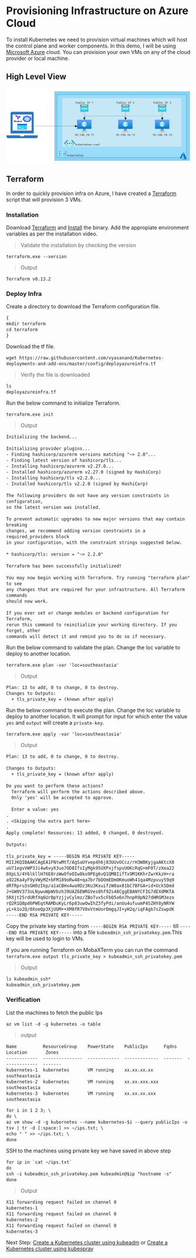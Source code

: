 # Provisioning Infrastructure on Azure Cloud

To install Kubernetes we need to provision virtual machines which will host the control plane and worker components. In this demo, I will be using [Microsoft Azure](https://azure.microsoft.com) cloud. You can provision your own VMs on any of the cloud provider or local machine.

## High Level View

![High_Level_View](/config/azure1.png)

## Terraform
In order to quickly provision infra on Azure, I have created a [Terraform](https://www.terraform.io/downloads.html) script that will provision 3 VMs.

### Installation
Download [Terraform](https://www.terraform.io/downloads.html) and [Install](https://learn.hashicorp.com/tutorials/terraform/install-cli) the binary.
Add the appropiate environment variables as per the installation video.

> Validate the installation by checking the version

```shell
terraform.exe --version
```
> Output

```shell
Terraform v0.13.2
```
### Deploy Infra
Create a directory to download the Terraform configuration file.

```shell
{
mkdir terraform
cd terraform
}
```
Download the tf file.

```shell
wget https://raw.githubusercontent.com/vyasanand/Kubernetes-deployments-and-add-ons/master/config/deployazureinfra.tf
```
> Verify the file is downloaded

```shell
ls
deployazureinfra.tf
```
Run the below command to initialize Terraform.

```shell
terraform.exe init
```
> Output

```shell
Initializing the backend...

Initializing provider plugins...
- Finding hashicorp/azurerm versions matching "~> 2.0"...
- Finding latest version of hashicorp/tls...
- Installing hashicorp/azurerm v2.27.0...
- Installed hashicorp/azurerm v2.27.0 (signed by HashiCorp)
- Installing hashicorp/tls v2.2.0...
- Installed hashicorp/tls v2.2.0 (signed by HashiCorp)

The following providers do not have any version constraints in configuration,
so the latest version was installed.

To prevent automatic upgrades to new major versions that may contain breaking
changes, we recommend adding version constraints in a required_providers block
in your configuration, with the constraint strings suggested below.

* hashicorp/tls: version = "~> 2.2.0"

Terraform has been successfully initialized!

You may now begin working with Terraform. Try running "terraform plan" to see
any changes that are required for your infrastructure. All Terraform commands
should now work.

If you ever set or change modules or backend configuration for Terraform,
rerun this command to reinitialize your working directory. If you forget, other
commands will detect it and remind you to do so if necessary.

```

Run the below command to validate the plan. Change the loc variable to deploy to another location.

```shell
terraform.exe plan -var 'loc=southeastasia'
```
> Output

```shell
Plan: 13 to add, 0 to change, 0 to destroy.
Changes to Outputs:
  + tls_private_key = (known after apply)
```

Run the below command to execute the plan. Change the loc variable to deploy to another location.
It will prompt for input for which enter the value ```yes``` and ```output``` will create a ```private-key```.

```shell
terraform.exe apply -var 'loc=southeastasia'
```
> Output

```shell
Plan: 13 to add, 0 to change, 0 to destroy.

Changes to Outputs:
  + tls_private_key = (known after apply)

Do you want to perform these actions?
  Terraform will perform the actions described above.
  Only 'yes' will be accepted to approve.

  Enter a value: yes
. 
. <Skipping the extra part here>
.
Apply complete! Resources: 13 added, 0 changed, 0 destroyed.

Outputs:

tls_private_key = -----BEGIN RSA PRIVATE KEY-----
MIIJKQIBAAKCAgEA1FNtwMtT/AgSaUYvep4h6j83UUvOCcz/rH3W8KyjgaAKtcX8
uU71egvVWP3Ji4w6vyX3uo7OD8IfsIyMgk95UXPxjfspvUOKcRqG+mF0T/zXea22
0XpLS/4Y6lkllH76E8rzWwOfeOIw8ko9PEg6vQ1QMBIifTx9M1KKhrZwrKkzH+ra
a922Ka4yF9yVWyMZ+bFM189oRw48+qa7br7bDOmEDmOKmuoWh41qa4Mzpvuy59q9
dRfRpru3sGH0zIkp/a1aCBHx4wa9Dz3Ku3KxuifzW8ax81bC7BFGA+id+Uck5Dmd
J+GW0V373oLNywuWpWVbzh39UAZ6EWRGVes8hf9Zs48CggEBANYCFIG7dEXdMKTA
5RXjt25rdURfXq6UrBpYzjjvCylmz/ZBoTvx5cFbQ5o6n7hnpR9pN27dHRGM3ezo
rQ2R1Q8pd6PWEqtRAMDuKyLr6p83uwOwIhZ3fyPdi/anUu4ufuumP4SZHY8yNRYW
yL+k1o2Q/0XoeQp3XjUUM++XM8fR7V0xVtmUorDmgqJI+yH2q/iqFAgb7sZswpdK
-----END RSA PRIVATE KEY-----
```

Copy the private key starting from ```-----BEGIN RSA PRIVATE KEY-----``` till ```-----END RSA PRIVATE KEY-----``` into a file ```kubeadmin_ssh_privatekey.pem```.This key will be used to login to VMs.

If you are running Terraform on MobaXTerm you can run the command ```terraform.exe output tls_private_key > kubeadmin_ssh_privatekey.pem```

> Output

```shell
ls kubeadmin_ssh*
kubeadmin_ssh_privatekey.pem
```
### Verification

List the machines to fetch the public Ips

```shell
az vm list -d -g kubernetes -o table
```

> output

```shell
Name          ResourceGroup    PowerState    PublicIps      Fqdns    Location       Zones
------------  ---------------  ------------  -------------  -------  -------------  -------
kubernetes-1  kubernetes       VM running    xx.xx.xx.xx             southeastasia
kubernetes-2  kubernetes       VM running    xx.xx.xxx.xxx           southeastasia
kubernetes-3  kubernetes       VM running    xx.xx.xx.xxx            southeastasia
```

```shell
for i in 1 2 3; \
do \
az vm show -d -g kubernetes --name kubernetes-$i --query publicIps -o tsv | tr -d [:space:] >> ~/ips.txt; \
echo " " >> ~/ips.txt; \
done
```

SSH to the machines using private key we have saved in above step

```shell
for ip in `cat ~/ips.txt`
do
ssh -i kubeadmin_ssh_privatekey.pem kubeadmin@$ip "hostname -s"
done
```
> Output

```shell
X11 forwarding request failed on channel 0
kubernetes-1
X11 forwarding request failed on channel 0
kubernetes-2
X11 forwarding request failed on channel 0
kubernetes-3
```
Next Step: [Create a Kubernetes cluster using kubeadm](02-Kubeadm.md) or [Create a Kubernetes cluster using kubespray](03-Kubespray.md)
